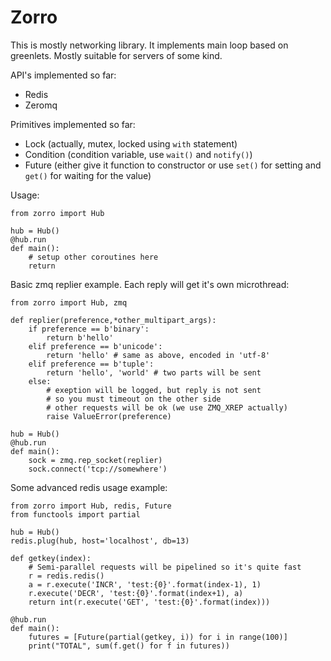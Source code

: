Zorro
=====

This is mostly networking library. It implements main loop based on greenlets.
Mostly suitable for servers of some kind.

API's implemented so far:
 * Redis
 * Zeromq

Primitives implemented so far:
 * Lock (actually, mutex, locked using `with` statement)
 * Condition (condition variable, use `wait()` and `notify()`)
 * Future (either give it function to constructor or use `set()` for setting and
    `get()` for waiting for the value)

Usage:

    from zorro import Hub

    hub = Hub()
    @hub.run
    def main():
        # setup other coroutines here
        return

Basic zmq replier example. Each reply will get it's own microthread:

    from zorro import Hub, zmq

    def replier(preference,*other_multipart_args):
        if preference == b'binary':
            return b'hello'
        elif preference == b'unicode':
            return 'hello' # same as above, encoded in 'utf-8'
        elif preference == b'tuple':
            return 'hello', 'world' # two parts will be sent
        else:
            # exeption will be logged, but reply is not sent
            # so you must timeout on the other side
            # other requests will be ok (we use ZMQ_XREP actually)
            raise ValueError(preference)

    hub = Hub()
    @hub.run
    def main():
        sock = zmq.rep_socket(replier)
        sock.connect('tcp://somewhere')

Some advanced redis usage example:

    from zorro import Hub, redis, Future
    from functools import partial

    hub = Hub()
    redis.plug(hub, host='localhost', db=13)

    def getkey(index):
        # Semi-parallel requests will be pipelined so it's quite fast
        r = redis.redis()
        a = r.execute('INCR', 'test:{0}'.format(index-1), 1)
        r.execute('DECR', 'test:{0}'.format(index+1), a)
        return int(r.execute('GET', 'test:{0}'.format(index)))

    @hub.run
    def main():
        futures = [Future(partial(getkey, i)) for i in range(100)]
        print("TOTAL", sum(f.get() for f in futures))
